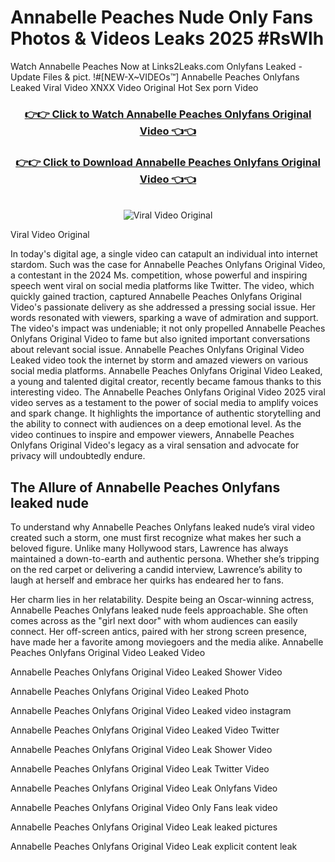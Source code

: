 # Annabelle Peaches Nude Only Fans Photos & Videos Leaks 2025 #RsWlh

Watch Annabelle Peaches Now at Links2Leaks.com Onlyfans Leaked - Update Files & pict. !#[NEW-X~VIDEOs™] Annabelle Peaches Onlyfans Leaked Viral Video XNXX Video Original Hot Sex porn Video
<br>
<div align="center">
<h3><a href="https://links2leaks.com/annabellepeaches" rel="nofollow">👉👉 Click to Watch Annabelle Peaches Onlyfans Original Video 👈👈</a></h3>
<h3><a href="https://links2leaks.com/annabellepeaches" rel="nofollow">👉👉 Click to Download Annabelle Peaches Onlyfans Original Video 👈👈</a></h3>
<br>
<a href="https://links2leaks.com/annabellepeaches" rel="nofollow"><img src="https://i.ibb.co/Gkj2r4b/banner.png" alt="Viral Video Original" style="max-width: 100%; display: inline-block;" data-target="animated-image.originalImage"></a>
</div>

Viral Video Original

In today's digital age, a single video can catapult an individual into internet stardom. Such was the case for Annabelle Peaches Onlyfans Original Video, a contestant in the 2024 Ms. competition, whose powerful and inspiring speech went viral on social media platforms like Twitter.
The video, which quickly gained traction, captured Annabelle Peaches Onlyfans Original Video's passionate delivery as she addressed a pressing social issue. Her words resonated with viewers, sparking a wave of admiration and support. The video's impact was undeniable; it not only propelled Annabelle Peaches Onlyfans Original Video to fame but also ignited important conversations about relevant social issue.
Annabelle Peaches Onlyfans Original Video Leaked video took the internet by storm and amazed viewers on various social media platforms. Annabelle Peaches Onlyfans Original Video Leaked, a young and talented digital creator, recently became famous thanks to this interesting video.
The Annabelle Peaches Onlyfans Original Video 2025 viral video serves as a testament to the power of social media to amplify voices and spark change. It highlights the importance of authentic storytelling and the ability to connect with audiences on a deep emotional level. As the video continues to inspire and empower viewers, Annabelle Peaches Onlyfans Original Video's legacy as a viral sensation and advocate for privacy will undoubtedly endure.

<h2>The Allure of Annabelle Peaches Onlyfans leaked nude</h2>


To understand why Annabelle Peaches Onlyfans leaked nude’s viral video created such a storm, one must first recognize what makes her such a beloved figure. Unlike many Hollywood stars, Lawrence has always maintained a down-to-earth and authentic persona. Whether she’s tripping on the red carpet or delivering a candid interview, Lawrence’s ability to laugh at herself and embrace her quirks has endeared her to fans.

Her charm lies in her relatability. Despite being an Oscar-winning actress, Annabelle Peaches Onlyfans leaked nude feels approachable. She often comes across as the "girl next door" with whom audiences can easily connect. Her off-screen antics, paired with her strong screen presence, have made her a favorite among moviegoers and the media alike.
Annabelle Peaches Onlyfans Original Video Leaked Video

Annabelle Peaches Onlyfans Original Video Leaked Shower Video

Annabelle Peaches Onlyfans Original Video Leaked Photo

Annabelle Peaches Onlyfans Original Video Leaked video instagram

Annabelle Peaches Onlyfans Original Video Leaked Video Twitter

Annabelle Peaches Onlyfans Original Video Leak Shower Video

Annabelle Peaches Onlyfans Original Video Leak Twitter Video

Annabelle Peaches Onlyfans Original Video Leak Onlyfans Video

Annabelle Peaches Onlyfans Original Video Only Fans leak video

Annabelle Peaches Onlyfans Original Video Leak leaked pictures

Annabelle Peaches Onlyfans Original Video Leak explicit content leak